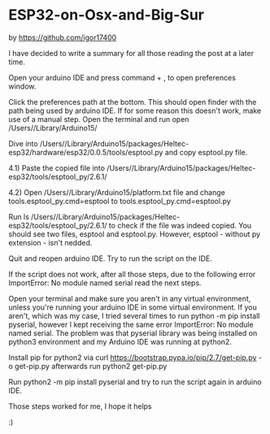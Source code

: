 # ESP32-on-Osx-and-Big-Sur
by https://github.com/igor17400

I have decided to write a summary for all those reading the post at a later time.

Open your arduino IDE and press command + , to open preferences window.

Click the preferences path at the bottom. This should open finder with the path being used by arduino IDE. If for some reason this doesn't work, make use of a manual step. Open the terminal and run open /Users/<user>/Library/Arduino15/

Dive into /Users/<user>/Library/Arduino15/packages/Heltec-esp32/hardware/esp32/0.0.5/tools/esptool.py and copy esptool.py file.

4.1) Paste the copied file into /Users/<user>/Library/Arduino15/packages/Heltec-esp32/tools/esptool_py/2.6.1/

4.2) Open /Users/<user>/Library/Arduino15/platform.txt file and change tools.esptool_py.cmd=esptool to tools.esptool_py.cmd=esptool.py

Run ls /Users/<user>/Library/Arduino15/packages/Heltec-esp32/tools/esptool_py/2.6.1/ to check if the file was indeed copied. You should see two files, esptool and esptool.py. However, esptool - without py extension - isn't nedded.

Quit and reopen arduino IDE. Try to run the script on the IDE.

If the script does not work, after all those steps, due to the following error ImportError: No module named serial read the next steps.

Open your terminal and make sure you aren't in any virtual environment, unless you're running your arduino IDE in some virtual environment. If you aren't, which was my case, I tried several times to run python -m pip install pyserial, however I kept receiving the same error ImportError: No module named serial. The problem was that pyserial library was being installed on python3 environment and my Arduino IDE was running at python2.

Install pip for python2 via curl https://bootstrap.pypa.io/pip/2.7/get-pip.py -o get-pip.py afterwards run python2 get-pip.py

Run python2 -m pip install pyserial and try to run the script again in arduino IDE.

Those steps worked for me, I hope it helps

:)
